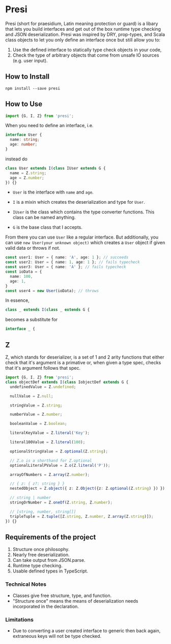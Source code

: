 # Presi
Presi (short for praesidium, Latin meaning protection or guard) is a libary
that lets you build interfaces and get out of the box runtime type checking
and JSON deserialization. Presi was inspired by DRY, prop-types, and Scala
class objects to let you only define an interface once but still allow you to:

1. Use the defined interface to statically type check
objects in your code,
2. Check the type of arbitrary objects that come from
unsafe IO sources (e.g. user input).

## How to Install

```
npm install --save presi
```

## How to Use

```typescript
import {G, I, Z} from 'presi';
```

When you need to define an interface, i.e.

```typescript
interface User {
  name: string;
  age: number;
}
```

instead do

```typescript
class User extends I(class IUser extends G {
  name = Z.string;
  age = Z.number;
}) {}
```
* `User` is the interface with `name` and `age`.

* `I` is a mixin which creates the deserialization and type for `User`.

* `IUser` is the class which contains the type converter functions. This class can
be named anything.

* `G` is the base class that I accepts.

From there you can use `User` like a regular interface. But additionally, you
can use `new User(your unknown object)` which creates a `User` object if given
valid data or throws if not.

```typescript
const user1: User = { name: 'A', age: 1 }; // succeeds
const user2: User = { name: 1, age: 1 }; // fails typecheck
const user3: User = { name: 'A' }; // fails typecheck
const ioData = {
  name: 100,
  age: 1,
}
const user4 = new User(ioData); // throws
```

In essence,

```typescript
class _ extends I(class _ extends G {
```

becomes a substitute for

```javascript
interface _ {
```

## Z
Z, which stands for deserializer, is a set of 1 and 2 arity functions that
either check that it's argument is a primative or, when given a type spec,
checks that it's argument follows that spec.

```typescript
import {G, I, Z} from 'presi';
class objectDef extends I(class IobjectDef extends G {
  undefinedValue = Z.undefined;

  nullValue = Z.null;

  stringValue = Z.string;

  numberValue = Z.number;

  booleanValue = Z.boolean;

  literalKeyValue = Z.literal('Key');

  literal100Value = Z.literal(100);

  optionalStringValue = Z.optional(Z.string);

  // Z.o is a shorthand for Z.optional
  optionalLiteralPValue = Z.o(Z.literal('P'));

  arrayOfNumbers = Z.array(Z.number);

  // { z: { z?: string } }
  nestedObject = Z.object({ z: Z.Object({z: Z.optional(Z.string) }) });

  // string | number
  stringOrNumber = Z.oneOf(Z.string, Z.number);

  // [string, number, string[]]
  tripleTuple = Z.tuple([Z.string, Z.number, Z.array(Z.string)]);
}) {}
```

## Requirements of the project
1. Structure once philosophy.
2. Nearly free deserialization.
3. Can take output from JSON.parse.
4. Runtime type checking.
5. Usable defined types in TypeScript.

### Technical Notes
* Classes give free structure, type, and function.
* "Structure once" means the means of deserialization needs incorporated in the
    declaration.
### Limitations
* Due to converting a user created interface to generic then back again,
    extraneous keys will not be type checked.
